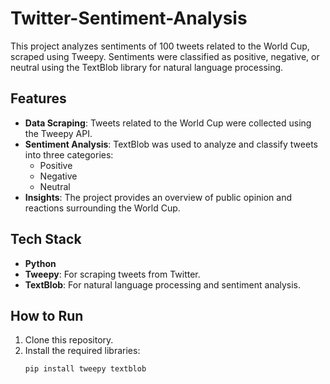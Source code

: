 # Twitter-Sentiment-Analysis
This project analyzes sentiments of 100 tweets related to the World Cup, scraped using Tweepy. Sentiments were classified as positive, negative, or neutral using the TextBlob library for natural language processing.
## Features  
- **Data Scraping**: Tweets related to the World Cup were collected using the Tweepy API.  
- **Sentiment Analysis**: TextBlob was used to analyze and classify tweets into three categories:
  - Positive  
  - Negative  
  - Neutral  
- **Insights**: The project provides an overview of public opinion and reactions surrounding the World Cup.  

## Tech Stack  
- **Python**  
- **Tweepy**: For scraping tweets from Twitter.  
- **TextBlob**: For natural language processing and sentiment analysis.  

## How to Run  
1. Clone this repository.  
2. Install the required libraries:  
   ```bash
   pip install tweepy textblob
